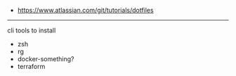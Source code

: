 - https://www.atlassian.com/git/tutorials/dotfiles
---

cli tools to install
- zsh
- rg
- docker-something?
- terraform
